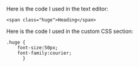 Here is the code I used in the text editor:

```<span class="huge">Heading</span> ```


Here is the code I used in the custom CSS section:

```
.huge {
    font-size:50px;
    font-family:courier;
      }

```
